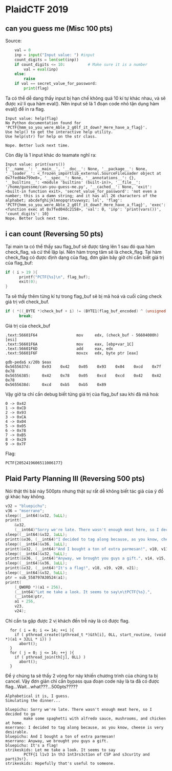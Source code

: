 # PlaidCTF 2019

## can you guess me (Misc 100 pts)
Source:
```python
    val = 0
    inp = input("Input value: ") #input
    count_digits = len(set(inp))
    if count_digits <= 10:          # Make sure it is a number
        val = eval(inp)
    else:
        raise
    if val == secret_value_for_password:
        print(flag)
```
Ta có thể dễ dang thấy input bị hạn chế không quá 10 kí tự khác nhau, và sẽ được xử lí qua hàm eval(). Nên input sẽ là 1 đoạn code nhỏ tận dụng hàm eval() để in ra flag.
```
Input value: help(flag)
No Python documentation found for 'PCTF{hmm_so_you_were_Able_2_g0lf_it_down?_Here_have_a_flag}'.
Use help() to get the interactive help utility.
Use help(str) for help on the str class.

Nope. Better luck next time.
```

Còn đây là 1 input khác do teamate nghĩ ra:
```
Input value: print(vars())
{'__name__': '__main__', '__doc__': None, '__package__': None, '__loader__': <_frozen_importlib_external.SourceFileLoader object at 0x7fed04e799e8>, '__spec__': None, '__annotations__': {}, '__builtins__': <module 'builtins' (built-in)>, '__file__': '/home/guessme/can-you-guess-me.py', '__cached__': None, 'exit': <built-in function exit>, 'secret_value_for_password': 'not even a number; this is a damn string; and it has all 26 characters of the alphabet; abcdefghijklmnopqrstuvwxyz; lol', 'flag': 'PCTF{hmm_so_you_were_Able_2_g0lf_it_down?_Here_have_a_flag}', 'exec': <function exec at 0x7fed04dc2158>, 'val': 0, 'inp': 'print(vars())', 'count_digits': 10}
Nope. Better luck next time.
```

## i can count (Reversing 50 pts)
Tại main ta có thể thấy sau flag_buf sẽ được tăng lên 1 sau đó qua hàm check_flag, và cứ thế lặp lại. Nên hàm trọng tâm sẽ là check_flag.
Tại hàm check_flag có được định dạng của flag, đơn giản bây giờ chỉ cần biết giá trị của flag_buf:
```c
if ( i > 19 ){
      printf("PCTF{%s}\n", flag_buf);
      exit(0);
}
```
Ta sẽ thấy thêm từng kí tự trong flag_buf sẽ bị mã hoá và cuối cũng check giá trị với check_buf.
```c
if ( *((_BYTE *)check_buf + i) != (BYTE1(flag_buf_encoded) ^ (unsigned __int8)flag_buf_encoded) )
      break;
```
Giá trị của check_buf
```assembly
.text:56601F64                 mov     edx, (check_buf - 56604000h)[esi]
.text:56601F6A                 mov     eax, [ebp+var_1C]
.text:56601F6D                 add     eax, edx
.text:56601F6F                 movzx   edx, byte ptr [eax]
```
```assembly
gdb-peda$ x/20b $eax
0x5655637d:     0x93    0x42    0x05    0x93    0x04    0xcd    0x7f    0x78
0x56556385:     0x42    0x78    0x05    0xcd    0xcd    0x42    0x42    0x78
0x5655638d:     0xcd    0xb5    0xb5    0x89
```

Vậy giờ ta chỉ cần debug biết từng giá trị của flag_buf sau khi đã mã hoá:
```assembly
0 -> 0x42
1 -> 0xCD
2 -> 0x93
3 -> 0xCA
4 -> 0x04
5 -> 0x05
6 -> 0x78
7 -> 0xB5
8 -> 0x29
9 -> 0x7F
```

Flag:
```
PCTF{2052419606511006177}
```

## Plaid Party Planning III (Reversing 500 pts)
Nói thật thì bài này 500pts nhưng thật sự rất dễ không biết tác giả của ý đồ gì khác hay không.

```c
v32 = "bluepichu";
v36 = "mserrano";
sleep((__int64)&v32, 5uLL);
printt(
    &v32,
    (__int64)"Sorry we're late. There wasn't enough meat here, so I decided to go\n\tmake some spaghetti with alfredo sauce, mushrooms, and chicken at home.", v2, v3, v4, v5, a2);
sleep((__int64)&v32, 1uLL);
printt(&v36, (__int64)"I decided to tag along because, as you know, cheese is very desirable.", v6, v7, v8, v9);
sleep((__int64)&v36, 1uLL);
printt(&v32, (__int64)"And I bought a ton of extra parmesan!", v10, v11, v12, v13);
sleep((__int64)&v32, 5uLL);
printt(&v36, (__int64)"Anyway, we brought you guys a gift.", v14, v15, v16, v17);
sleep((__int64)&v36, 1uLL);
printt(&v32, (__int64)"It's a flag!", v18, v19, v20, v21);
sleep((__int64)&v32, 5uLL);
ptr = sub_558797A30524(a1);
printt(
    (_QWORD *)(a1 + 256),
    (__int64)"Let me take a look. It seems to say\n\tPCTF{%s}.",
    (__int64)ptr,
    a1 + 256,
    v23,
    v24);
```
Chỉ cần ta gặp được 2 vị khách đến trễ này là có được flag.
```
  for ( i = 0; i <= 14; ++i ){
    if ( pthread_create((pthread_t *)&th[i], 0LL, start_routine, (void *)(a1 + 32LL * i)) )
      abort();
  }
  for ( j = 0; j <= 14; ++j ){
    if ( pthread_join(th[j], 0LL) )
      abort();
  }
```
Để ý chúng ta sẽ thấy 2 vòng for này khiến chương trình của chúng ta bị cancel. Vậy đơn giản chỉ cần bypass qua đoạn code này là ta đã có được flag...Wait...what???...500pts?????
```
Alphabetical it is, I guess.
Simulating the dinner...

bluepichu: Sorry we're late. There wasn't enough meat here, so I decided to go
        make some spaghetti with alfredo sauce, mushrooms, and chicken at home.
mserrano: I decided to tag along because, as you know, cheese is very desirable.
bluepichu: And I bought a ton of extra parmesan!
mserrano: Anyway, we brought you guys a gift.
bluepichu: It's a flag!
strikeskids: Let me take a look. It seems to say
        PCTF{1 l1v3 1n th3 1nt3rs3ct1on of CSP and s3cur1ty and parti3s!}.
strikeskids: Hopefully that's useful to someone.
```
